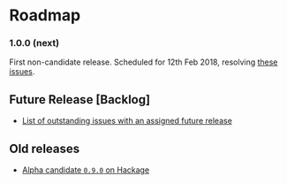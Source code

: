 # Roadmap

### 1.0.0 (next)
First non-candidate release. Scheduled for 12th Feb 2018, resolving [these issues](https://github.com/onrock-eng/github-webhooks/milestone/1).

## Future Release [Backlog]

* [List of outstanding issues with an assigned future release](https://github.com/onrock-eng/github-webhooks/milestones)

## Old releases

* [Alpha candidate `0.9.0` on Hackage](https://hackage.haskell.org/package/github-webhooks-0.9.0/candidate)
